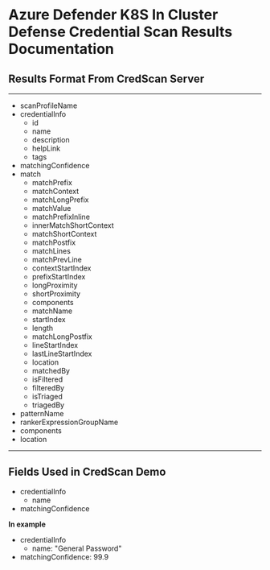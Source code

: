 # Azure Defender K8S In Cluster Defense Credential Scan Results Documentation

## Results Format From CredScan Server

---
- scanProfileName
- credentialInfo
  - id
  - name
  - description
  - helpLink
  - tags
- matchingConfidence
- match
  - matchPrefix
  - matchContext
  - matchLongPrefix
  - matchValue
  - matchPrefixInline
  - innerMatchShortContext
  - matchShortContext
  - matchPostfix
  - matchLines
  - matchPrevLine
  - contextStartIndex
  - prefixStartIndex
  - longProximity
  - shortProximity
  - components
  - matchName
  - startIndex
  - length
  - matchLongPostfix
  - lineStartIndex
  - lastLineStartIndex
  - location
  - matchedBy
  - isFiltered
  - filteredBy
  - isTriaged
  - triagedBy
- patternName
- rankerExpressionGroupName
- components
- location
---


## Fields Used in CredScan Demo
- credentialInfo
  - name
- matchingConfidence

**In example**
- credentialInfo
  - name: "General Password"
- matchingConfidence: 99.9